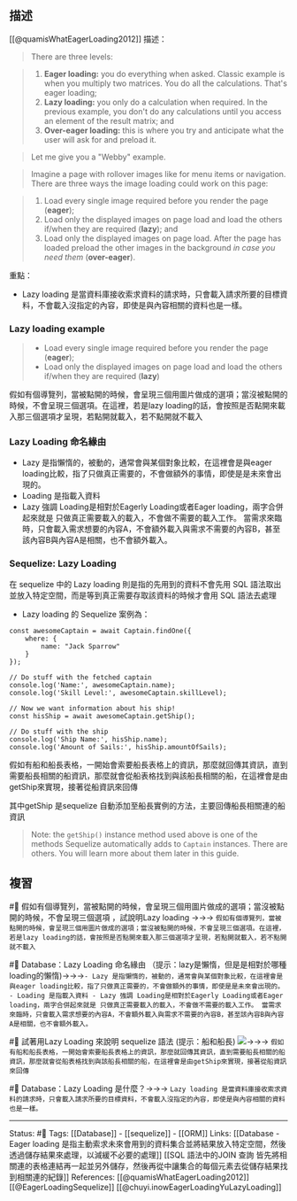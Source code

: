 
## 描述


[[@quamisWhatEagerLoading2012]] 描述：
> There are three levels:

> 1.  **Eager loading:** you do everything when asked. Classic example is when you multiply two matrices. You do all the calculations. That's eager loading;
> 2.  **Lazy loading:** you only do a calculation when required. In the previous example, you don't do any calculations until you access an element of the result matrix; and
> 3.  **Over-eager loading:** this is where you try and anticipate what the user will ask for and preload it.

> Let me give you a "Webby" example.

> Imagine a page with rollover images like for menu items or navigation. There are three ways the image loading could work on this page:

> 1.  Load every single image required before you render the page (**eager**);
> 2.  Load only the displayed images on page load and load the others if/when they are required (**lazy**); and
> 3.  Load only the displayed images on page load. After the page has loaded preload the other images in the background _in case you need them_ (**over-eager**).


重點：
-  Lazy loading 是當資料庫接收索求資料的請求時，只會載入請求所要的目標資料，不會載入沒指定的內容，即使是與內容相關的資料也是一樣。

### Lazy loading example

> -   Load every single image required before you render the page (**eager**);
> -   Load only the displayed images on page load and load the others if/when they are required (**lazy**)

假如有個導覽列，當被點開的時候，會呈現三個用圖片做成的選項；當沒被點開的時候，不會呈現三個選項。在這裡，若是lazy loading的話，會按照是否點開來載入那三個選項才呈現，若點開就載入，若不點開就不載入



### Lazy Loading 命名緣由
- Lazy 是指懶惰的，被動的，通常會與某個對象比較，在這裡會是與eager loading比較，指了只做真正需要的，不會做額外的事情，即使是是未來會出現的。
- Loading 是指載入資料
- Lazy 強調 Loading是相對於Eagerly Loading或者Eager loading，兩字合併起來就是 只做真正需要載入的載入，不會做不需要的載入工作。 當需求來臨時，只會載入需求想要的內容A，不會額外載入與需求不需要的內容B，甚至該內容B與內容A是相關，也不會額外載入。



### Sequelize: Lazy Loading
在 sequelize 中的 Lazy loading 則是指的先用到的資料不會先用 SQL 語法取出並放入特定空間，而是等到真正需要存取該資料的時候才會用 SQL 語法去處理


- Lazy loading 的 Sequelize 案例為：
```
const awesomeCaptain = await Captain.findOne({
	where: {
		name: "Jack Sparrow"
	}
});

// Do stuff with the fetched captain
console.log('Name:', awesomeCaptain.name);
console.log('Skill Level:', awesomeCaptain.skillLevel);

// Now we want information about his ship!
const hisShip = await awesomeCaptain.getShip();

// Do stuff with the ship
console.log('Ship Name:', hisShip.name);
console.log('Amount of Sails:', hisShip.amountOfSails);
```

假如有船和船長表格，一開始會索要船長表格上的資訊，那麼就回傳其資訊，直到需要船長相關的船資訊，那麼就會從船表格找到與該船長相關的船，在這裡會是由getShip來實現，接著從船資訊來回傳

其中getShip 是sequelize 自動添加至船長實例的方法，主要回傳船長相關連的船資訊
> Note: the `getShip()` instance method used above is one of the methods Sequelize automatically adds to `Captain` instances. There are others. You will learn more about them later in this guide.




## 複習
#🧠  假如有個導覽列，當被點開的時候，會呈現三個用圖片做成的選項；當沒被點開的時候，不會呈現三個選項 ，試說明Lazy loading ->->-> `假如有個導覽列，當被點開的時候，會呈現三個用圖片做成的選項；當沒被點開的時候，不會呈現三個選項。在這裡，若是lazy loading的話，會按照是否點開來載入那三個選項才呈現，若點開就載入，若不點開就不載入`
<!--SR:!2022-07-17,24,250-->

#🧠  Database：Lazy Loading 命名緣由 （提示：lazy是懶惰，但是是相對於哪種loading的懶惰)->->->`- Lazy 是指懶惰的，被動的，通常會與某個對象比較，在這裡會是與eager loading比較，指了只做真正需要的，不會做額外的事情，即使是是未來會出現的。 - Loading 是指載入資料 - Lazy 強調 Loading是相對於Eagerly Loading或者Eager loading，兩字合併起來就是 只做真正需要載入的載入，不會做不需要的載入工作。 當需求來臨時，只會載入需求想要的內容A，不會額外載入與需求不需要的內容B，甚至該內容B與內容A是相關，也不會額外載入。`
<!--SR:!2022-06-26,3,250-->


#🧠 試著用Lazy Loading 來說明 sequelize 語法 (提示：船和船長) ![](https://res.cloudinary.com/dqfxgtyoi/image/upload/v1654935600/blog/database/orm/sequelize-lazy-loading-example_kumr5g.png)->->-> `假如有船和船長表格，一開始會索要船長表格上的資訊，那麼就回傳其資訊，直到需要船長相關的船資訊，那麼就會從船表格找到與該船長相關的船，在這裡會是由getShip來實現，接著從船資訊來回傳`
<!--SR:!2022-06-30,12,248-->

#🧠 Database：Lazy Loading 是什麼？->->-> `Lazy loading 是當資料庫接收索求資料的請求時，只會載入請求所要的目標資料，不會載入沒指定的內容，即使是與內容相關的資料也是一樣。`
<!--SR:!2022-07-05,10,250-->






---
Status: #🌱 
Tags:
[[Database]] - [[sequelize]] - [[ORM]]
Links:
[[Database - Eager loading 是指主動索求未來會用到的資料集合並將結果放入特定空間，然後透過儲存結果來處理，以減緩不必要的處理]]
[[SQL 語法中的JOIN 查詢 皆先將相關連的表格連結再一起並另外儲存，然後再從中讓集合的每個元素去從儲存結果找到相關連的紀錄]]
References:
[[@quamisWhatEagerLoading2012]]
[[@EagerLoadingSequelize]]
[[@chuyi.inowEagerLoadingYuLazyLoading]]